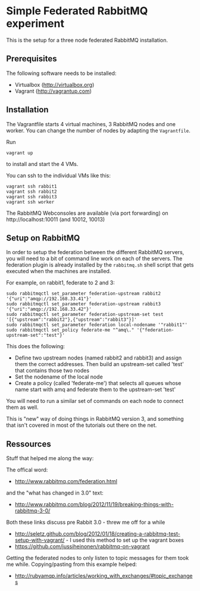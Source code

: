 Simple Federated RabbitMQ experiment
====================================

This is the setup for a three node federated RabbitMQ installation.


Prerequisites
-------------

The following software needs to be installed:

* Virtualbox (http://virtualbox.org)
* Vagrant (http://vagrantup.com)

Installation
------------

The Vagrantfile starts 4 virtual machines, 3 RabbitMQ nodes and one worker. You can change the number of nodes
by adapting the `Vagrantfile`.

Run

    vagrant up

to install and start the 4 VMs.

You can ssh to the individual VMs like this:

    vagrant ssh rabbit1
    vagrant ssh rabbit2
    vagrant ssh rabbit3
    vagrant ssh worker

The RabbitMQ Webconsoles are available (via port forwarding) on http://localhost:10011 (and 10012, 10013)


Setup on RabbitMQ
-----------------

In order to setup the federation between the different RabbitMQ servers, you will need to a bit of command
line work on each of the servers. The federation plugin is already installed by the `rabbitmq.sh` shell script
that gets executed when the machines are installed.

For example, on rabbit1, federate to 2 and 3:

    sudo rabbitmqctl set_parameter federation-upstream rabbit2 '{"uri":"amqp://192.168.33.41"}'
    sudo rabbitmqctl set_parameter federation-upstream rabbit3 '{"uri":"amqp://192.168.33.42"}'
    sudo rabbitmqctl set_parameter federation-upstream-set test '[{"upstream":"rabbit2"},{"upstream":"rabbit3"}]'
    sudo rabbitmqctl set_parameter federation local-nodename '"rabbit1"'
    sudo rabbitmqctl set_policy federate-me "^amq\." '{"federation-upstream-set":"test"}'

This does the following:

* Define two upstream nodes (named rabbit2 and rabbit3) and assign them the correct addresses. Then build an upstream-set
  called 'test' that contains those two nodes
* Set the nodename of the local node
* Create a policy (called 'federate-me') that selects all queues whose name start with amq and federate them to the
  upstream-set 'test'

You will need to run a similar set of commands on each node to connect them as well.

This is "new" way of doing things in RabbitMQ version 3, and something that isn't covered in most of the tutorials
out there on the net.

Ressources
----------

Stuff that helped me along the way:

The offical word:

* http://www.rabbitmq.com/federation.html

and the "what has changed in 3.0" text:

* http://www.rabbitmq.com/blog/2012/11/19/breaking-things-with-rabbitmq-3-0/

Both these links discuss pre Rabbit 3.0 - threw me off for a while

* http://seletz.github.com/blog/2012/01/18/creating-a-rabbitmq-test-setup-with-vagrant/ - I used this method to
  set up the vagrant boxes
* https://github.com/jussiheinonen/rabbitmq-on-vagrant

Getting the federated nodes to only listen to topic messages for them took me while. Copying/pasting from this
example helped:

* http://rubyamqp.info/articles/working_with_exchanges/#topic_exchanges


